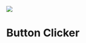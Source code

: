 ![](https://github.com/lisabroadhead/dojo/blob/main/JS/buttonClicker/buttonClicker.png)

# Button Clicker

